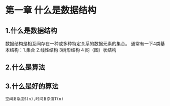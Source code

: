 # 第一章 什么是数据结构
## 1.什么是数据结构
数据结构是相互间存在一种或多种特定关系的数据元素的集合。
通常有一下4类基本结构：1.集合 2.线性结构 3树形结构 4 网（图）状结构

## 2.什么是算法

## 3.什么是好的算法
    空间复杂度S(n),时间复杂度T(n)

